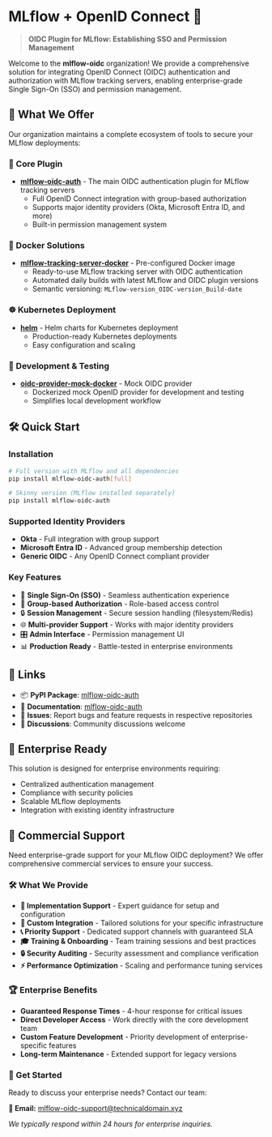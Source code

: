 # MLflow + OpenID Connect 🔐

> **OIDC Plugin for MLflow: Establishing SSO and Permission Management**

Welcome to the **mlflow-oidc** organization! We provide a comprehensive solution for integrating OpenID Connect (OIDC) authentication and authorization with MLflow tracking servers, enabling enterprise-grade Single Sign-On (SSO) and permission management.

## 🚀 What We Offer

Our organization maintains a complete ecosystem of tools to secure your MLflow deployments:

### 🔌 Core Plugin
- **[mlflow-oidc-auth](https://github.com/mlflow-oidc/mlflow-oidc-auth)** - The main OIDC authentication plugin for MLflow tracking servers
  - Full OpenID Connect integration with group-based authorization
  - Supports major identity providers (Okta, Microsoft Entra ID, and more)
  - Built-in permission management system

### 🐳 Docker Solutions
- **[mlflow-tracking-server-docker](https://github.com/mlflow-oidc/mlflow-tracking-server-docker)** - Pre-configured Docker image
  - Ready-to-use MLflow tracking server with OIDC authentication
  - Automated daily builds with latest MLflow and OIDC plugin versions
  - Semantic versioning: `MLflow-version_OIDC-version_Build-date`

### ☸️ Kubernetes Deployment
- **[helm](https://github.com/mlflow-oidc/helm)** - Helm charts for Kubernetes deployment
  - Production-ready Kubernetes deployments
  - Easy configuration and scaling

### 🧪 Development & Testing
- **[oidc-provider-mock-docker](https://github.com/mlflow-oidc/oidc-provider-mock-docker)** - Mock OIDC provider
  - Dockerized mock OpenID provider for development and testing
  - Simplifies local development workflow

## 🛠️ Quick Start

### Installation
```bash
# Full version with MLflow and all dependencies
pip install mlflow-oidc-auth[full]

# Skinny version (MLflow installed separately)
pip install mlflow-oidc-auth
```

### Supported Identity Providers
- **Okta** - Full integration with group support
- **Microsoft Entra ID** - Advanced group membership detection
- **Generic OIDC** - Any OpenID Connect compliant provider

### Key Features
- 🔐 **Single Sign-On (SSO)** - Seamless authentication experience
- 👥 **Group-based Authorization** - Role-based access control
- 🔒 **Session Management** - Secure session handling (filesystem/Redis)
- 🌐 **Multi-provider Support** - Works with major identity providers
- 🎛️ **Admin Interface** - Permission management UI
- 📊 **Production Ready** - Battle-tested in enterprise environments


## 🔗 Links

- 📦 **PyPI Package**: [mlflow-oidc-auth](https://pypi.org/project/mlflow-oidc-auth/)
- 📖 **Documentation**: [mlflow-oidc-auth](https://mlflow-oidc.github.io/mlflow-oidc-auth/#/)
- 🐛 **Issues**: Report bugs and feature requests in respective repositories
- 💬 **Discussions**: Community discussions welcome

## 🏢 Enterprise Ready

This solution is designed for enterprise environments requiring:
- Centralized authentication management
- Compliance with security policies
- Scalable MLflow deployments
- Integration with existing identity infrastructure


## 💼 Commercial Support

Need enterprise-grade support for your MLflow OIDC deployment? We offer comprehensive commercial services to ensure your success.

### 🛠️ What We Provide

- **🚀 Implementation Support** - Expert guidance for setup and configuration
- **🔧 Custom Integration** - Tailored solutions for your specific infrastructure
- **📞 Priority Support** - Dedicated support channels with guaranteed SLA
- **🎓 Training & Onboarding** - Team training sessions and best practices
- **🔒 Security Auditing** - Security assessment and compliance verification
- **⚡ Performance Optimization** - Scaling and performance tuning services

### 🏆 Enterprise Benefits

- **Guaranteed Response Times** - 4-hour response for critical issues
- **Direct Developer Access** - Work directly with the core development team
- **Custom Feature Development** - Priority development of enterprise-specific features
- **Long-term Maintenance** - Extended support for legacy versions

### 📧 Get Started

Ready to discuss your enterprise needs? Contact our team:

**📩 Email:** [mlflow-oidc-support@technicaldomain.xyz](mailto:mlflow-oidc-support@technicaldomain.xyz)

*We typically respond within 24 hours for enterprise inquiries.*

